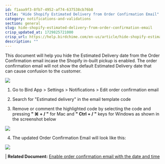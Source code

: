 ```yaml
---
id: f1aaa9f3-8fb7-4952-af74-637538cb76b8
title: "Hide Shopify Estimated Delivery from Order Confirmation Email"
category: notifications-and-validations
section: general
slug: hide-shopify-estimated-delivery-from-order-confirmation-email
crisp_updated_at: 1729825721000
crisp_url: https://help.birdchime.com/en-us/article/hide-shopify-estimated-delivery-from-order-confirmation-email-1vq7vfc/
description: ""
---
```


This document will help you hide the Estimated Delivery date from the Order Confirmation email incase the Shopify in-built pickup is enabled. The order confirmation email will not show the default Estimated Delivery date that can cause confusion to the customer.

![](https://storage.crisp.chat/users/helpdesk/website/ca826b447482b000/image_guwewr.png)

1. Go to Bird App > Settings > Notifications > Edit order confirmation email

2. Search for "Estimated delivery" in the email template code

3. Remove or comment the highlighted code by selecting the code and pressing **" ⌘ + / "** for Mac and **" Ctrl + / "** keys for Windows as shown in the screenshot below

![](https://storage.crisp.chat/users/helpdesk/website/ca826b447482b000/image_1jtsolp.png)

4. The updated Order Confirmation Email will look like this:

![](https://storage.crisp.chat/users/helpdesk/website/ca826b447482b000/image_vwmuo2.png)


| **Related Document:** [Enable order confirmation email with the date and time](https://help.birdchime.com/en-us/article/enable-order-confirmation-email-with-the-date-and-time-6goorj/)
